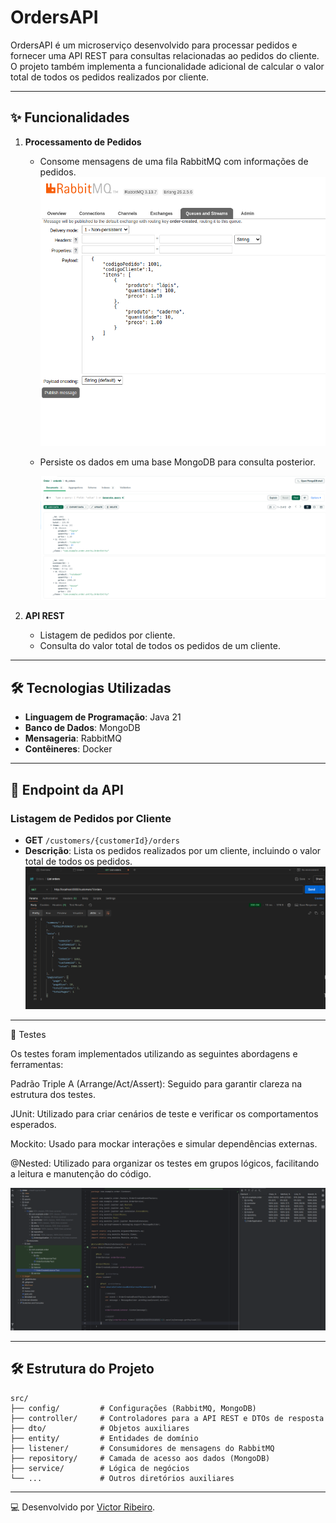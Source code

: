 # OrdersAPI

OrdersAPI é um microserviço desenvolvido para processar pedidos e fornecer uma API REST para consultas relacionadas ao pedidos do cliente. O projeto também implementa a funcionalidade adicional de calcular o valor total de todos os pedidos realizados por cliente.

---

## ✨ Funcionalidades

1. **Processamento de Pedidos**
   - Consome mensagens de uma fila RabbitMQ com informações de pedidos.
   ![OrderAPI](assets/img_3.png)
   - Persiste os dados em uma base MongoDB para consulta posterior.

     ![OrderAPI](assets/img_1.png)

1. **API REST**
   - Listagem de pedidos por cliente.
   - Consulta do valor total de todos os pedidos de um cliente.

---

## 🛠️ Tecnologias Utilizadas

- **Linguagem de Programação**: Java 21  
- **Banco de Dados**: MongoDB  
- **Mensageria**: RabbitMQ  
- **Contêineres**: Docker  

---

## 📃 Endpoint da API

### **Listagem de Pedidos por Cliente**
- **GET** `/customers/{customerId}/orders`  
- **Descrição**: Lista os pedidos realizados por um cliente, incluindo o valor total de todos os pedidos.
![OrderAPI](assets/img.png)

---

🔧 Testes

Os testes foram implementados utilizando as seguintes abordagens e ferramentas:

Padrão Triple A (Arrange/Act/Assert): Seguido para garantir clareza na estrutura dos testes.

JUnit: Utilizado para criar cenários de teste e verificar os comportamentos esperados.

Mockito: Usado para mockar interações e simular dependências externas.

@Nested: Utilizado para organizar os testes em grupos lógicos, facilitando a leitura e manutenção do código.

![OrderAPI](assets/img_4.png)


---

## 🛠️ Estrutura do Projeto

```plaintext
src/
├── config/         # Configurações (RabbitMQ, MongoDB)
├── controller/     # Controladores para a API REST e DTOs de resposta
├── dto/            # Objetos auxiliares
├── entity/         # Entidades de domínio
├── listener/       # Consumidores de mensagens do RabbitMQ
├── repository/     # Camada de acesso aos dados (MongoDB)
├── service/        # Lógica de negócios
└── ...             # Outros diretórios auxiliares
```

--- 

💻 Desenvolvido por [Victor Ribeiro](https://github.com/victorribeirog).
